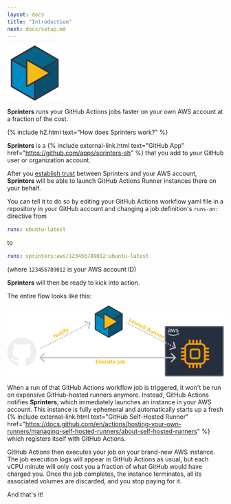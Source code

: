 ```yaml
---
layout: docs
title: "Introduction"
next: docs/setup.md
---
```


<img src="/assets/logo/sprinters.svg" width="128px" alt="Sprinters Logo">

**Sprinters** runs your GitHub Actions jobs faster on your own AWS account at a fraction of the cost.

{% include h2.html text="How does Sprinters work?" %}

**Sprinters** is a {% include external-link.html text="GitHub App" href="https://github.com/apps/sprinters-sh" %} that
you add to your GitHub user or organization account.

After you [establish trust](/docs/setup#aws) between Sprinters and your AWS account,
**Sprinters** will be able to launch GitHub Actions Runner instances there on your behalf.

You can tell it to do so by editing your GitHub Actions workflow yaml file in a repository in your
GitHub account and changing a job definition's `runs-on:` directive from

```yaml
runs: ubuntu-latest
```

to

```yaml
runs: sprinters:aws/123456789012:ubuntu-latest
```

(where `123456789012` is your AWS account ID)

**Sprinters** will then be ready to kick into action.

The entire flow looks like this:

<img src="/assets/overview.svg" alt="How Sprinters Works Diagram">

When a run of that GitHub Actions workflow job is triggered, it won't be run on expensive GitHub-hosted runners anymore.
Instead, GitHub Actions notifies **Sprinters**, which immediately launches an instance in your AWS account.
This instance is fully ephemeral and automatically starts up 
a fresh {% include external-link.html text="GitHub Self-Hosted Runner" href="https://docs.github.com/en/actions/hosting-your-own-runners/managing-self-hosted-runners/about-self-hosted-runners" %} which
registers itself with GitHub Actions.

GitHub Actions then executes your job on your brand-new AWS instance. The job execution logs will appear in GitHub Actions
as usual, but each vCPU minute will only cost you a fraction of what GitHub would have charged you. Once the job
completes, the instance terminates, all its associated volumes are discarded, and you stop paying for it.

And that's it!
